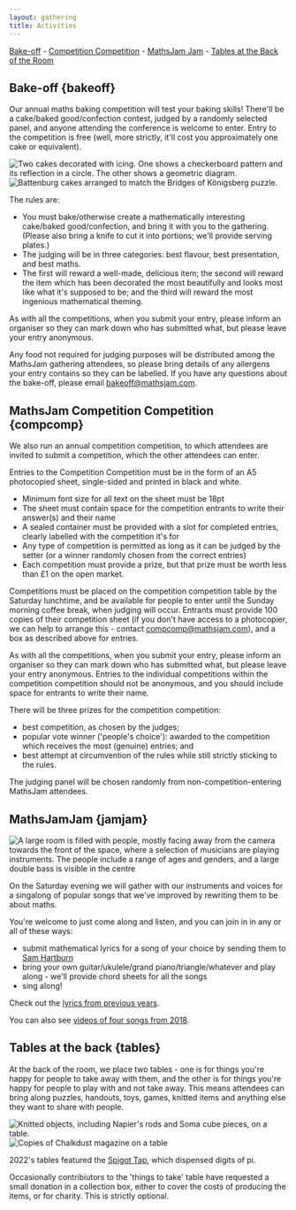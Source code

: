 ```yaml
---
layout: gathering
title: Activities
---
```


[Bake-off]({{site.url}}/gathering/uk/whats-on/activities#bakeoff) - [Competition Competition]({{site.url}}/gathering/uk/whats-on/activities#compcomp) - [MathsJam Jam]({{site.url}}/gathering/uk/whats-on/activities#jamjam) - [Tables at the Back of the Room]({{site.url}}/gathering/uk/whats-on/activities#tables)

## Bake-off {bakeoff}
Our annual maths baking competition will test your baking skills! There'll be a cake/baked good/confection contest, judged by a randomly selected panel, and anyone attending the conference is welcome to enter. Entry to the competition is free (well, more strictly, it'll cost you approximately one cake or equivalent).

![Two cakes decorated with icing. One shows a checkerboard pattern and its reflection in a circle. The other shows a geometric diagram.](../../images/Cakes1.jpg)
![Battenburg cakes arranged to match the Bridges of Königsberg puzzle.](../../images/Cakes2.jpg)

The rules are:

- You must bake/otherwise create a mathematically interesting cake/baked good/confection, and bring it with you to the gathering. (Please also bring a knife to cut it into portions; we'll provide serving plates.)
- The judging will be in three categories: best flavour, best presentation, and best maths.
- The first will reward a well-made, delicious item; the second will reward the item which has been decorated the most beautifully and looks most like what it's supposed to be; and the third will reward the most ingenious mathematical theming.

As with all the competitions, when you submit your entry, please inform an organiser so they can mark down who has submitted what, but please leave your entry anonymous.

Any food not required for judging purposes will be distributed among the MathsJam gathering attendees, so please bring details of any allergens your entry contains so they can be labelled. If you have any questions about the bake-off, please email [bakeoff@mathsjam.com](mailto:bakeoff@mathsjam.com).

## MathsJam Competition Competition {compcomp}

We also run an annual competition competition, to which attendees are invited to submit a competition, which the other attendees can enter.

Entries to the Competition Competition must be in the form of an A5 photocopied sheet, single-sided and printed in black and white.

- Minimum font size for all text on the sheet must be 18pt
- The sheet must contain space for the competition entrants to write their answer(s) and their name
- A sealed container must be provided with a slot for completed entries, clearly labelled with the competition it's for
- Any type of competition is permitted as long as it can be judged by the setter (or a winner randomly chosen from the correct entries)
- Each competition must provide a prize, but that prize must be worth less than £1 on the open market.

Competitions must be placed on the competition competition table by the Saturday lunchtime, and be available for people to enter until the Sunday morning coffee break, when judging will occur. Entrants must provide 100 copies of their competition sheet (if you don't have access to a photocopier, we can help to arrange this - contact [compcomp@mathsjam.com](mailto:compcomp@mathsjam.com)), and a box as described above for entries.

As with all the competitions, when you submit your entry, please inform an organiser so they can mark down who has submitted what, but please leave your entry anonymous. Entries to the individual competitions within the competition competition should not be anonymous, and you should include space for entrants to write their name.

There will be three prizes for the competition competition:

- best competition, as chosen by the judges;
- popular vote winner ('people's choice'): awarded to the competition which receives the most (genuine) entries; and
- best attempt at circumvention of the rules while still strictly sticking to the rules.

The judging panel will be chosen randomly from non-competition-entering MathsJam attendees.

## MathsJamJam {jamjam}

![A large room is filled with people, mostly facing away from the camera towards the front of the space, where a selection of musicians are playing instruments. The people include a range of ages and genders, and a large double bass is visible in the centre](../../images/Jam.png)

On the Saturday evening we will gather with our instruments and voices for a singalong of popular songs that we've improved by rewriting them to be about maths.

You're welcome to just come along and listen, and you can join in in any or all of these ways:

- submit mathematical lyrics for a song of your choice by sending them to [Sam Hartburn](mailto:sam@samhartburn.co.uk)
- bring your own guitar/ukulele/grand piano/triangle/whatever and play along - we'll provide chord sheets for all the songs
- sing along!

Check out the [lyrics from previous years](https://drive.google.com/file/d/11WAOPrPDRhW_ecBByvCqT1GaW13JQ0gj/view?usp=drive_link).

You can also see [videos of four songs from 2018](https://www.youtube.com/playlist?list=PLRddDv4mCcEXrN_cgWEaiVwtKmyHyfNMn).

## Tables at the back {tables}

At the back of the room, we place two tables - one is for things you're happy for people to take away with them, and the other is for things you're happy for people to play with and not take away. This means attendees can bring along puzzles, handouts, toys, games, knitted items and anything else they want to share with people.

![Knitted objects, including Napier's rods and Soma cube pieces, on a table.](../../images/TablesAtBack1.jpg)
![Copies of Chalkdust magazine on a table](../../images/TablesAtBack2.jpg)

2022's tables featured the [Spigot Tap](https://youtu.be/LQ1_di1TStc?feature=shared), which dispensed digits of pi.

Occasionally contribiutors to the 'things to take' table have requested a small donation in a collection box, either to cover the costs of producing the items, or for charity. This is strictly optional.
